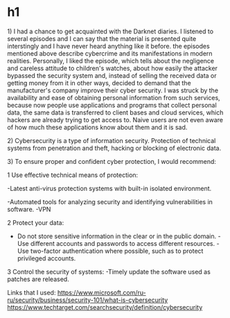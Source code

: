 # h1
<p>1) I had a chance to get acquainted with the Darknet diaries. I listened to several episodes and I can say that the material is presented quite interstingly and I have never heard anything like it before. the episodes mentioned above describe cybercrime and its manifestations in modern realities. Personally, I liked the episode, which tells about the negligence and careless attitude to children's watches, about how easily the attacker bypassed the security system and, instead of selling the received data or getting money from it in other ways, decided to demand that the manufacturer's company improve their cyber security. I was struck by the availability and ease of obtaining personal information from such services, because now people use applications and programs that collect personal data, the same data is transferred to client bases and cloud services, which hackers are already trying to get access to. Naive users are not even aware of how much these applications know about them and it is sad.</p>

<p>2) Cybersecurity is a type of information security. Protection of technical systems from penetration and theft, hacking or blocking of electronic data.</p>

<p>3) To ensure proper and confident cyber protection, I would recommend:</p>

<p>1 Use effective technical means of protection:</p>
<p>-Latest anti-virus protection systems with built-in isolated environment.</p>
<p>-Automated tools for analyzing security and identifying vulnerabilities in software.
-VPN</p>

2 Protect your data:
- Do not store sensitive information in the clear or in the public domain.
-Use different accounts and passwords to access different resources.
-Use two-factor authentication where possible, such as to protect privileged accounts.

3 Control the security of systems:
-Timely update the software used as patches are released.</p>

Links that I used:
https://www.microsoft.com/ru-ru/security/business/security-101/what-is-cybersecurity
https://www.techtarget.com/searchsecurity/definition/cybersecurity
